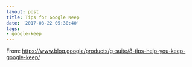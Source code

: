 ```yaml
---
layout: post
title: Tips for Google Keep
date: '2017-08-22 05:30:40'
tags:
- google-keep
---
```


From: https://www.blog.google/products/g-suite/8-tips-help-you-keep-google-keep/